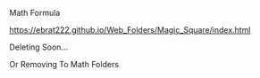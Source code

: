 Math Formula

https://ebrat222.github.io/Web_Folders/Magic_Square/index.html

Deleting Soon...


Or Removing To Math Folders


